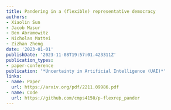 ```yaml
---
title: Pandering in a (flexible) representative democracy
authors:
- Xiaolin Sun
- Jacob Masur
- Ben Abramowitz
- Nicholas Mattei
- Zizhan Zheng
date: '2023-01-01'
publishDate: '2023-11-08T19:57:01.423311Z'
publication_types:
- paper-conference
publication: '*Uncertainty in Artificial Intelligence (UAI)*'
links:
- name: Paper
  url: https://arxiv.org/pdf/2211.09986.pdf
- name: Code
  url: https://github.com/cmps4150/p-flexrep_pander
---
```

